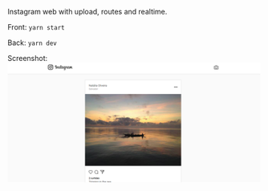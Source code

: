 Instagram web with upload, routes and realtime.

Front:
`yarn start`

Back:
`yarn dev`

Screenshot:
![instagram](instaweb.png)
